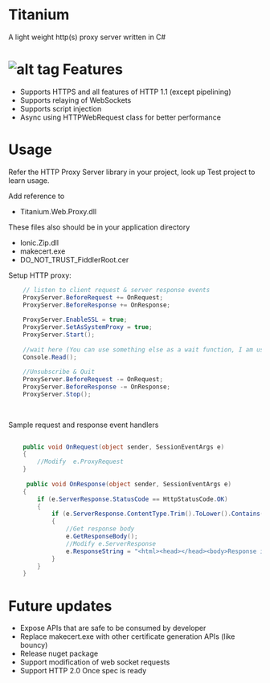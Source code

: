 Titanium
========

A light weight http(s) proxy server written in C#

![alt tag](https://raw.githubusercontent.com/titanium007/Titanium/master/Titanium.Web.Proxy.Test/Capture.PNG)
Features
========

* Supports HTTPS and all features of HTTP 1.1 (except pipelining)
* Supports relaying of WebSockets
* Supports script injection
* Async using HTTPWebRequest class for better performance


Usage
=====

Refer the HTTP Proxy Server library in your project, look up Test project to learn usage.

Add reference to 
* Titanium.Web.Proxy.dll

These files also should be in your application directory
* Ionic.Zip.dll
* makecert.exe
* DO_NOT_TRUST_FiddlerRoot.cer


Setup HTTP proxy:

```csharp
	// listen to client request & server response events
    ProxyServer.BeforeRequest += OnRequest;
    ProxyServer.BeforeResponse += OnResponse;
	
	ProxyServer.EnableSSL = true;
	ProxyServer.SetAsSystemProxy = true;
	ProxyServer.Start();
	
	//wait here (You can use something else as a wait function, I am using this as a demo)
	Console.Read();
	
	//Unsubscribe & Quit
	ProxyServer.BeforeRequest -= OnRequest;
    ProxyServer.BeforeResponse -= OnResponse;
	ProxyServer.Stop();
	
	
```
Sample request and response event handlers

```csharp
		
	public void OnRequest(object sender, SessionEventArgs e)
	{
		//Modify  e.ProxyRequest
	}
	
	 public void OnResponse(object sender, SessionEventArgs e)
	{
		if (e.ServerResponse.StatusCode == HttpStatusCode.OK)
		{
			if (e.ServerResponse.ContentType.Trim().ToLower().Contains("text/html"))
			{
				//Get response body
				e.GetResponseBody();
				//Modify e.ServerResponse
				e.ResponseString = "<html><head></head><body>Response is modified!</body></html>";
			}
		}
	}
```
Future updates
============
* Expose APIs that are safe to be consumed by developer
* Replace makecert.exe with other certificate generation APIs (like bouncy)
* Release nuget package
* Support modification of web socket requests
* Support HTTP 2.0 Once spec is ready
